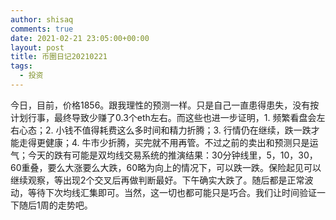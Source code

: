 ```yaml
---
author: shisaq
comments: true
date: 2021-02-21 23:05:00+00:00
layout: post
title: 币圈日记20210221
tags:
  - 投资
---
```


今日，目前，价格1856。跟我理性的预测一样。只是自己一直患得患失，没有按计划行事，最终导致少赚了0.3个eth左右。而这些也进一步证明，1. 频繁看盘会左右心态；2. 小钱不值得耗费这么多时间和精力折腾；3. 行情仍在继续，跌一跌才能走得更健康；4. 牛市少折腾，买完就不用再管。不过之前的卖出和预测只是运气；今天的跌有可能是双均线交易系统的推演结果：30分钟线里，5，10，30，60重叠，要么大涨要么大跌，60略为向上的情况下，可以跌一跌。保险起见可以继续观察，等出现2个交叉后再做判断最好。下午确实大跌了。随后都是正常波动，等待下次均线汇集即可。当然，这一切也都可能只是巧合。我们让时间验证一下随后1周的走势吧。